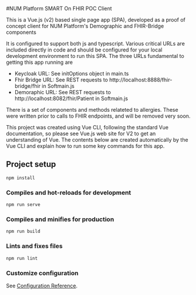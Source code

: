 #NUM Platform SMART On FHIR POC Client

This is a Vue.js (v2) based single page app (SPA), developed as a proof of concept client for NUM Platform's Demographic and FHIR-Bridge components

It is configured to support both js and typescript. Various critical URLs are included directly in code and should be configured for your local development environment to run this SPA. The three URLs fundamental to getting this app running are

- Keycloak URL: See initOptions object in main.ts
- Fhir Bridge URL: See REST requests to http://localhost:8888/fhir-bridge/fhir in Softmain.js
- Demoraphic URL: See REST requests to http://localhost:8082/fhir/Patient in Softmain.js

There is a set of components and methods relateted to allergies. These were written prior to calls to FHIR endpoints, and will be removed very soon.

This project was created using Vue CLI, following the standard Vue documentation, so please see Vue.js web site for V2 to get an understanding of Vue. The contents below are created automatically by the Vue CLI and explain how to run some key commands for this app.


## Project setup
```
npm install
```

### Compiles and hot-reloads for development
```
npm run serve
```

### Compiles and minifies for production
```
npm run build
```

### Lints and fixes files
```
npm run lint
```

### Customize configuration
See [Configuration Reference](https://cli.vuejs.org/config/).
